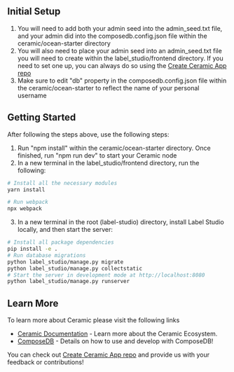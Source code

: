 ## Initial Setup

1. You will need to add both your admin seed into the admin_seed.txt file, and your admin did into the composedb.config.json file within the ceramic/ocean-starter directory
2. You will also need to place your admin seed into an admin_seed.txt file you will need to create within the label_studio/frontend directory. If you need to set one up, you can always do so using the [Create Ceramic App repo](https://github.com/ceramicstudio/create-ceramic-app)
3. Make sure to edit "db" property in the composedb.config.json file within the ceramic/ocean-starter to reflect the name of your personal username

## Getting Started

After following the steps above, use the following steps:

1. Run "npm install" within the ceramic/ocean-starter directory. Once finished, run "npm run dev" to start your Ceramic node
2. In a new terminal in the label_studio/frontend directory, run the following:
```bash
# Install all the necessary modules
yarn install 

# Run webpack
npx webpack
```
3. In a new terminal in the root (label-studio) directory, install Label Studio locally, and then start the server: 
```bash
# Install all package dependencies
pip install -e .
# Run database migrations
python label_studio/manage.py migrate
python label_studio/manage.py collectstatic
# Start the server in development mode at http://localhost:8080
python label_studio/manage.py runserver
```

## Learn More

To learn more about Ceramic please visit the following links

- [Ceramic Documentation](https://developers.ceramic.network/learn/welcome/) - Learn more about the Ceramic Ecosystem.
- [ComposeDB](https://composedb.js.org/) - Details on how to use and develop with ComposeDB!

You can check out [Create Ceramic App repo](https://github.com/ceramicstudio/create-ceramic-app) and provide us with your feedback or contributions! 
